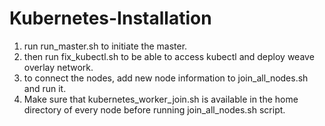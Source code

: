 # Kubernetes-Installation
1. run run_master.sh to initiate the master.
2. then run fix_kubectl.sh to be able to access kubectl and deploy weave overlay network.
3. to connect the nodes, add new node information to join_all_nodes.sh and run it.
4. Make sure that kubernetes_worker_join.sh is available in the home directory of every node before running join_all_nodes.sh script.
